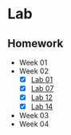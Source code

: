 # Lab



## Homework

- Week 01
- Week 02
  - [x] [Lab 01](./01-classes-and-object/lab01/)
  - [x] [Lab 07](./01-classes-and-object/lab07/)
  - [x] [Lab 12](./01-classes-and-object/lab12/)
  - [x] [Lab 14](./01-classes-and-object/lab14/)
- Week 03
- Week 04